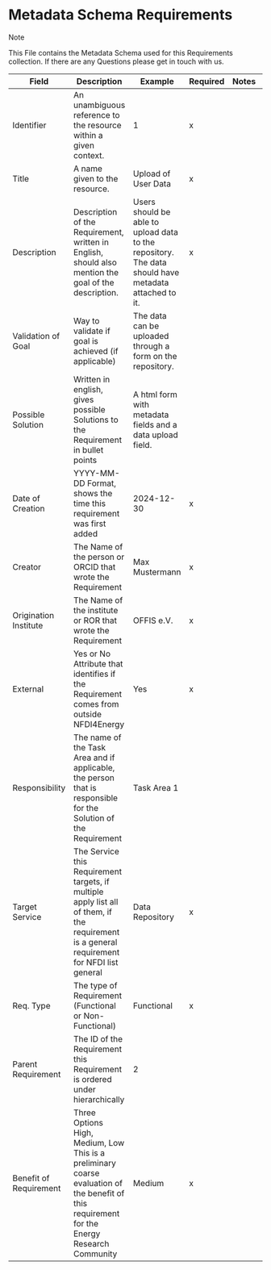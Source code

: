 # Metadata Schema Requirements

>[!NOTE]
>This File contains the Metadata Schema used for this Requirements collection. If there are any Questions please get in touch with us.

| Field                   | Description                                                                                                                                 | Example                                                                                              | Required | Notes                       | DC Terms Equivalent                    |  |
|-------------------------|---------------------------------------------------------------------------------------------------------------------------------------------|------------------------------------------------------------------------------------------------------|----------|-----------------------------|-----------------------------------------|--|
| Identifier              | An unambiguous reference to the resource within a given context.                                                                            | 1                                                                                                    | x        |                             | <http://purl.org/dc/terms/identifier>     |  |
| Title                   | A name given to the resource.                                                                                                               | Upload of User Data                                                                                  | x        |                             | <http://purl.org/dc/terms/title>          |  |
| Description             | Description of the Requirement, written in English, should also mention the goal of the description.                                        | Users should be able to upload data to the repository. The data should have metadata attached to it. | x        |                             | <http://purl.org/dc/terms/description>    |  |
| Validation of Goal      | Way to validate if goal is achieved (if applicable)                                                                                         | The data can be uploaded through a form on the repository.                                           |          |                             |                                         |  |
| Possible Solution       | Written in english, gives possible Solutions to the Requirement in bullet points                                                            | A html form with metadata fields and a data upload field.                                            |          |                             |                                         |  |
| Date of Creation        | YYYY-MM-DD Format, shows the  time this requirement was first added                                                                         | 2024-12-30                                                                                           | x        |                             | http://purl.org/dc/terms/created        |  |
| Creator                 | The Name of the person or ORCID that wrote the Requirement                                                                                  | Max Mustermann                                                                                   | x        |                             | <http://purl.org/dc/terms/creator>        |  |
| Origination Institute   | The Name of the institute or ROR that wrote the Requirement                                                                                 | OFFIS e.V.                                                                                           | x        |                             | (<http://purl.org/dc/terms/creator> )     |  |
| External                | Yes or No Attribute that identifies if the Requirement comes from outside NFDI4Energy                                                       | Yes                                                                                                  | x        |                             |                                         |  |
| Responsibility          | The name of the Task Area and if applicable, the  person that is responsible for the Solution of the Requirement                            | Task Area 1                                                                                          |          |                             | <http://purl.org/dc/terms/contributor>    |  |
| Target Service          | The Service this Requirement targets, if multiple apply list all of them, if the requirement is a general requirement for NFDI list general | Data Repository                                                                                      | x        |                             | <http://purl.org/dc/elements/1.1/subject> |  |
| Req. Type               | The type of Requirement (Functional or Non-Functional)                                                                                      | Functional                                                                                           | x        |                             | <http://purl.org/dc/terms/type>           |  |
| Parent Requirement      | The ID of the Requirement this Requirement is ordered under hierarchically                                                                  | 2                                                                                                    |          |                             | <http://purl.org/dc/terms/requires>       |  |
| Benefit of Requirement | Three Options<br />High, Medium, Low <br />   This is a preliminary coarse evaluation of the benefit of this requirement for the Energy Research Community                                                                                     |                                                        Medium                                              |     x     | |                                         |  |

